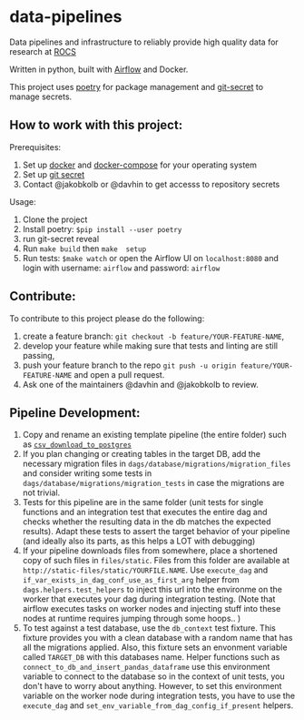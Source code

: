 # data-pipelines

Data pipelines and infrastructure to reliably provide high quality data for research at [ROCS](https://rocs.hu-berlin.de/)

Written in python, built with [Airflow](https://airflow.apache.org/) and Docker.

This project uses [poetry](https://python-poetry.org/) for package management and [git-secret](https://git-secret.io/) to manage secrets.

## How to work with this project:

Prerequisites: 
1. Set up [docker](https://docs.docker.com/get-docker/) and [docker-compose](https://docs.docker.com/compose/install/) for your operating system
2. Set up [git secret](https://git-secret.io/installation)
3. Contact @jakobkolb or @davhin to get accesss to repository secrets

Usage:
1. Clone the project
2. Install poetry: `$pip install --user poetry`
3. run git-secret reveal
4. Run `make build` then `make  setup`
5. Run tests: `$make watch` or open the Airflow UI on `localhost:8080` and login with username: `airflow` and password: `airflow`


## Contribute:

To contribute to this project please do the following:
1. create a feature branch: `git checkout -b feature/YOUR-FEATURE-NAME`,
2. develop your feature while making sure that tests and linting are still passing,
3. push your feature branch to the repo `git push -u origin feature/YOUR-FEATURE-NAME` and open a pull request.
4. Ask one of the maintainers @davhin and @jakobkolb to review.

## Pipeline Development:
1. Copy and rename an existing template pipeline (the entire folder) such as [`csv_download_to_postgres`](https://github.com/rocs-org/data-pipelines/tree/main/dags/csv_download_to_postgres)
2. If you plan changing or creating tables in the target DB, add the necessary migration files in `dags/database/migrations/migration_files` and consider writing some tests in `dags/database/migrations/migration_tests` in case the migrations are not trivial.
3. Tests for this pipeline are in the same folder (unit tests for single functions and an integration test that executes the entire dag and checks whether the resulting data in the db matches the expected results). Adapt these tests to assert the target behavior of your pipeline (and ideally also its parts, as this helps a LOT with debugging)
4. If your pipeline downloads files from somewhere, place a shortened copy of such files in `files/static`. Files from this folder are available at `http://static-files/static/YOURFILE.NAME`. Use `execute_dag` and `if_var_exists_in_dag_conf_use_as_first_arg` helper from `dags.helpers.test_helpers` to inject this url into the environme on the worker that executes your dag during integration testing. (Note that airflow executes tasks on worker nodes and injecting stuff into these nodes at runtime requires jumping through some hoops.. )
5. To test against a test database, use the `db_context` test fixture. This fixture provides you with a clean database with a random name that has all the migrations applied. Also, this fixture sets an envonment variable called `TARGET_DB` with this databases name. Helper functions such as `connect_to_db_and_insert_pandas_dataframe` use this environment variable to connect to the database so in the context of unit tests, you don't have to worry about anything. However, to set this environment variable on the worker node during integration tests, you have to use the `execute_dag` and `set_env_variable_from_dag_config_if_present` helpers. 
